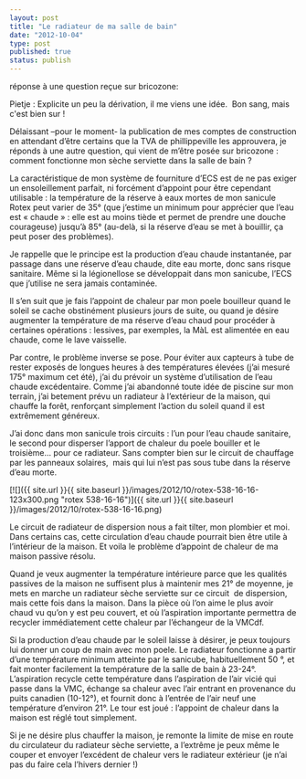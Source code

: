 ```yaml
---
layout: post
title: "Le radiateur de ma salle de bain"
date: "2012-10-04"
type: post
published: true
status: publish
---
```


réponse à une question reçue sur bricozone:

Pietje : Explicite un peu la dérivation, il me viens une idée.  Bon sang, mais c'est bien sur !

Délaissant –pour le moment- la publication de mes comptes de construction en attendant d’être certains que la TVA de phillippeville les approuvera, je réponds à une autre question, qui vient de m’être posée sur bricozone : comment fonctionne mon sèche serviette dans la salle de bain ?

La caractéristique de mon système de fourniture d’ECS est de ne pas exiger un ensoleillement parfait, ni forcément d’appoint pour être cependant utilisable : la température de la réserve à eaux mortes de mon sanicule Rotex peut varier de 35° (que j’estime un minimum pour apprécier que l’eau est « chaude » : elle est au moins tiède et permet de prendre une douche courageuse) jusqu’à 85° (au-delà, si la réserve d’eau se met à bouillir, ça peut poser des problèmes).

Je rappelle que le principe est la production d’eau chaude instantanée, par passage dans une réserve d’eau chaude, dite eau morte, donc sans risque sanitaire. Même si la légionellose se développait dans mon sanicube, l’ECS que j’utilise ne sera jamais contaminée.

Il s’en suit que je fais l’appoint de chaleur par mon poele bouilleur quand le soleil se cache obstinément plusieurs jours de suite, ou quand je désire augmenter la température de ma réserve d’eau chaud pour procéder à certaines opérations : lessives, par exemples, la MàL est alimentée en eau chaude, come le lave vaisselle.

Par contre, le problème inverse se pose. Pour éviter aux capteurs à tube de rester exposés de longues heures à des températures élevées (j’ai mesuré 175° maximum cet été), j’ai du prévoir un système d’utilisation de l’eau chaude excédentaire. Comme j’ai abandonné toute idée de piscine sur mon terrain, j’ai betement prévu un radiateur à l’extérieur de la maison, qui chauffe la forêt, renforçant simplement l’action du soleil quand il est extrêmement généreux.

J’ai donc dans mon sanicule trois circuits : l’un pour l’eau chaude sanitaire, le second pour disperser l’apport de chaleur du poele bouiller et le troisième… pour ce radiateur. Sans compter bien sur le circuit de chauffage par les panneaux solaires,  mais qui lui n’est pas sous tube dans la réserve d’eau morte.

[![]({{ site.url }}{{ site.baseurl }}/images/2012/10/rotex-538-16-16-123x300.png "rotex 538-16-16")]({{ site.url }}{{ site.baseurl }}/images/2012/10/rotex-538-16-16.png)

Le circuit de radiateur de dispersion nous a fait tilter, mon plombier et moi. Dans certains cas, cette circulation d’eau chaude pourrait bien être utile à l’intérieur de la maison. Et voila le problème d’appoint de chaleur de ma maison passive résolu.

Quand je veux augmenter la température intérieure parce que les qualités passives de la maison ne suffisent plus à maintenir mes 21° de moyenne, je mets en marche un radiateur sèche serviette sur ce circuit  de dispersion, mais cette fois dans la maison. Dans la pièce où l’on aime le plus avoir chaud vu qu’on y est peu couvert, et où l’aspiration importante permettra de recycler immédiatement cette chaleur par l’échangeur de la VMCdf.

Si la production d’eau chaude par le soleil laisse à désirer, je peux toujours lui donner un coup de main avec mon poele. Le radiateur fonctionne a partir d’une température minimum atteinte par le sanicube, habituellement 50 °, et fait monter facilement la température de la salle de bain à 23-24°. L’aspiration recycle cette température dans l’aspiration de l’air vicié qui passe dans la VMC, échange sa chaleur avec l’air entrant en provenance du puits canadien (10-12°), et fournit donc à l’entrée de l’air neuf une température d’environ 21°. Le tour est joué : l’appoint de chaleur dans la maison est réglé tout simplement.

Si je ne désire plus chauffer la maison, je remonte la limite de mise en route du circulateur du radiateur sèche serviette, a l’extrême je peux même le couper et envoyer l’excédent de chaleur vers le radiateur extérieur (je n’ai pas du faire cela l’hivers dernier !)
